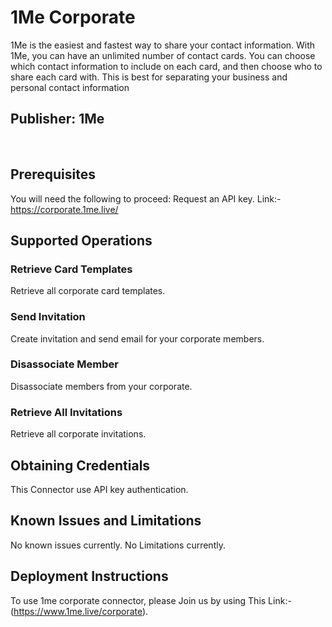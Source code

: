 # 1Me Corporate
1Me is the easiest and fastest way to share your contact information.
With 1Me, you can have an unlimited number of contact cards. You can choose which contact information to include on each card, and then choose who to share each card with.
This is best for separating your business and personal contact information


## Publisher: 1Me
 

## Prerequisites
You will need the following to proceed:
Request an API key.
Link:- https://corporate.1me.live/


## Supported Operations

### Retrieve Card Templates
Retrieve all corporate card templates.

### Send Invitation
Create invitation and send email for your corporate members.

### Disassociate Member
Disassociate members from your corporate.

### Retrieve All Invitations
Retrieve all corporate invitations.

## Obtaining Credentials
This Connector use API key authentication. ​

## Known Issues and Limitations
No known issues currently.
No Limitations currently.


## Deployment Instructions
To use 1me corporate connector, please Join us by using This Link:-(https://www.1me.live/corporate).
